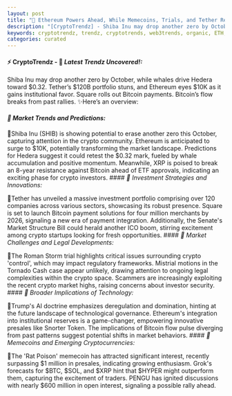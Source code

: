 ```yaml
---
layout: post
title: "🌅 Ethereum Powers Ahead, While Memecoins, Trials, and Tether Reshape Crypto"
description: "[CryptoTrendz] - Shiba Inu may drop another zero by October, while whales drive Hedera toward $0.32. Tether’s $120B portfolio stuns, and Ethereum eyes $10K as it gains institutional favor. Square rolls out Bitcoin payments. Bitcoin’s flow breaks from past rallies."
keywords: cryptotrendz, trendz, cryptotrends, web3trends, organic, ETH, AI, Crypto, Market, Bitcoin, Memecoin, Stablecoin, XRP
categories: curated
---
```


#### ⚡ CryptoTrendz - 📌 *Latest Trendz Uncovered!:*

Shiba Inu may drop another zero by October, while whales drive Hedera toward $0.32. Tether’s $120B portfolio stuns, and Ethereum eyes $10K as it gains institutional favor. Square rolls out Bitcoin payments. Bitcoin’s flow breaks from past rallies. ✨Here’s an overview:


#### *🔖  Market Trends and Predictions:*  

🔹Shiba Inu (SHIB) is showing potential to erase another zero this October, capturing attention in the crypto community. Ethereum is anticipated to surge to $10K, potentially transforming the market landscape. Predictions for Hedera suggest it could retest the $0.32 mark, fueled by whale accumulation and positive momentum. Meanwhile, XRP is poised to break an 8-year resistance against Bitcoin ahead of ETF approvals, indicating an exciting phase for crypto investors. #### *🔖  Investment Strategies and Innovations:*  

🔹Tether has unveiled a massive investment portfolio comprising over 120 companies across various sectors, showcasing its robust presence. Square is set to launch Bitcoin payment solutions for four million merchants by 2026, signaling a new era of payment integration. Additionally, the Senate's Market Structure Bill could herald another ICO boom, stirring excitement among crypto startups looking for fresh opportunities. #### *🔖  Market Challenges and Legal Developments:*  

🔹The Roman Storm trial highlights critical issues surrounding crypto 'control', which may impact regulatory frameworks. Mistrial motions in the Tornado Cash case appear unlikely, drawing attention to ongoing legal complexities within the crypto space. Scammers are increasingly exploiting the recent crypto market highs, raising concerns about investor security. #### *🔖  Broader Implications of Technology:*  

🔹Trump's AI doctrine emphasizes deregulation and domination, hinting at the future landscape of technological governance. Ethereum's integration into institutional reserves is a game-changer, empowering innovative presales like Snorter Token. The implications of Bitcoin flow pulse diverging from past patterns suggest potential shifts in market behaviors. #### *🔖  Memecoins and Emerging Cryptocurrencies:*  

🔹The 'Rat Poison' memecoin has attracted significant interest, recently surpassing $1 million in presales, indicating growing enthusiasm. Grok's forecasts for $BTC, $SOL, and $XRP hint that $HYPER might outperform them, capturing the excitement of traders. PENGU has ignited discussions with nearly $600 million in open interest, signaling a possible rally ahead.